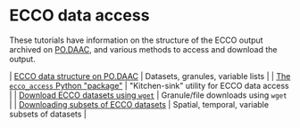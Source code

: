 # ECCO data access

These tutorials have information on the structure of the ECCO output archived on [PO.DAAC](https://podaac.jpl.nasa.gov), and various methods to access and download the output.

| [ECCO data structure on PO.DAAC](./ECCO_data_access/ECCO_data_structure.ipynb) | Datasets, granules, variable lists |
| [The `ecco_access` Python "package"](./ECCO_data_access/ECCO_access_intro.ipynb) | "Kitchen-sink" utility for ECCO data access |
| [Download ECCO datasets using `wget`](./ECCO_data_access/wget_download_tutorial.ipynb) | Granule/file downloads using `wget` |
| [Downloading subsets of ECCO datasets](./ECCO_data_access/ECCO_subsets_tutorial.ipynb) | Spatial, temporal, variable subsets of datasets |
